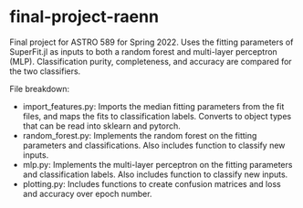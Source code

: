 # final-project-raenn
Final project for ASTRO 589 for Spring 2022. Uses the fitting parameters of SuperFit.jl as inputs to both a random forest and multi-layer perceptron (MLP). Classification purity, completeness, and accuracy are compared for the two classifiers.

File breakdown:
- import_features.py: Imports the median fitting parameters from the fit files, and maps the fits to classification labels. Converts to object types that can be read into sklearn and pytorch.
- random_forest.py: Implements the random forest on the fitting parameters and classifications. Also includes function to classify new inputs.
- mlp.py: Implements the multi-layer perceptron on the fitting parameters and classification labels. Also includes function to classify new inputs.
- plotting.py: Includes functions to create confusion matrices and loss and accuracy over epoch number. 
